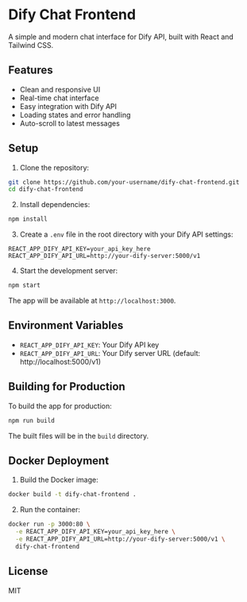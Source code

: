 # Dify Chat Frontend

A simple and modern chat interface for Dify API, built with React and Tailwind CSS.

## Features

- Clean and responsive UI
- Real-time chat interface
- Easy integration with Dify API
- Loading states and error handling
- Auto-scroll to latest messages

## Setup

1. Clone the repository:
```bash
git clone https://github.com/your-username/dify-chat-frontend.git
cd dify-chat-frontend
```

2. Install dependencies:
```bash
npm install
```

3. Create a `.env` file in the root directory with your Dify API settings:
```env
REACT_APP_DIFY_API_KEY=your_api_key_here
REACT_APP_DIFY_API_URL=http://your-dify-server:5000/v1
```

4. Start the development server:
```bash
npm start
```

The app will be available at `http://localhost:3000`.

## Environment Variables

- `REACT_APP_DIFY_API_KEY`: Your Dify API key
- `REACT_APP_DIFY_API_URL`: Your Dify server URL (default: http://localhost:5000/v1)

## Building for Production

To build the app for production:

```bash
npm run build
```

The built files will be in the `build` directory.

## Docker Deployment

1. Build the Docker image:
```bash
docker build -t dify-chat-frontend .
```

2. Run the container:
```bash
docker run -p 3000:80 \
  -e REACT_APP_DIFY_API_KEY=your_api_key_here \
  -e REACT_APP_DIFY_API_URL=http://your-dify-server:5000/v1 \
  dify-chat-frontend
```

## License

MIT